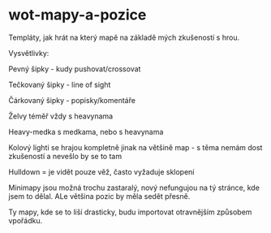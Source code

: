 # wot-mapy-a-pozice
Templáty, jak hrát na který mapě na základě mých zkušeností s hrou.

Vysvětlivky:

Pevný šipky - kudy pushovat/crossovat

Tečkovaný šipky - line of sight

Čárkovaný šipky - popisky/komentáře

Želvy téměř vždy s heavynama

Heavy-medka s medkama, nebo s heavynama

Kolový lighti se hrajou kompletně jinak na většině map - s těma nemám dost zkušeností a nevešlo by se to tam

Hulldown = je vidět pouze věž, často vyžaduje sklopení

Minimapy jsou možná trochu zastaralý, nový nefungujou na tý stránce, kde jsem to dělal. ALe většina pozic by měla sedět přesně.

Ty mapy, kde se to liší drasticky, budu importovat otravnějším způsobem vpořádku.
